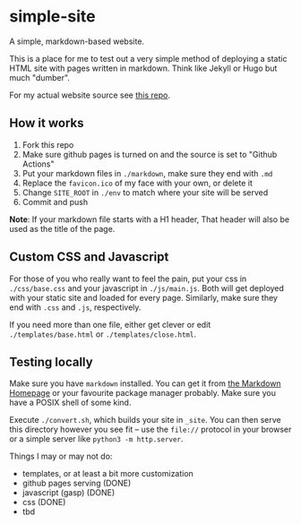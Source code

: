 # simple-site
A simple, markdown-based website.

This is a place for me to test out a very simple method of deploying a static HTML site with pages written in markdown. Think like Jekyll or Hugo but much "dumber".

For my actual website source see [this repo][1].

## How it works

1. Fork this repo
2. Make sure github pages is turned on and the source is set to "Github Actions"
3. Put your markdown files in `./markdown`, make sure they end with `.md`
4. Replace the `favicon.ico` of my face with your own, or delete it
5. Change `SITE_ROOT` in `./env` to match where your site will be served
6. Commit and push

**Note**: If your markdown file starts with a H1 header, That header will also be used as the title of the page.

## Custom CSS and Javascript

For those of you who really want to feel the pain, put your css in `./css/base.css` and your javascript in `./js/main.js`.
Both will get deployed with your static site and loaded for every page. Similarly, make sure they end with `.css` and `.js`,
respectively.

If you need more than one file, either get clever or edit `./templates/base.html` or `./templates/close.html`.

## Testing locally

Make sure you have `markdown` installed. You can get it from [the Markdown Homepage][2] or your favourite package manager probably.
Make sure you have a POSIX shell of some kind.

Execute `./convert.sh`, which builds your site in `_site`. You can then serve this directory however you see fit – use the `file://`
protocol in your browser or a simple server like `python3 -m http.server`.

Things I may or may not do:
  * templates, or at least a bit more customization
  * github pages serving (DONE)
  * javascript (gasp) (DONE)
  * css (DONE)
  * tbd

   [1]: https://github.com/Perfect5th/perfect5th.github.io "Perfect5th's Personal Site Repo"
   [2]: https://daringfireball.net/projects/markdown/ "Daring Fireball Markdown Project Page"
